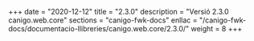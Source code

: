 +++
date        = "2020-12-12"
title       = "2.3.0"
description = "Versió 2.3.0 canigo.web.core"
sections    = "canigo-fwk-docs"
enllac		= "/canigo-fwk-docs/documentacio-llibreries/canigo.web.core/2.3.0/"
weight		= 8
+++
